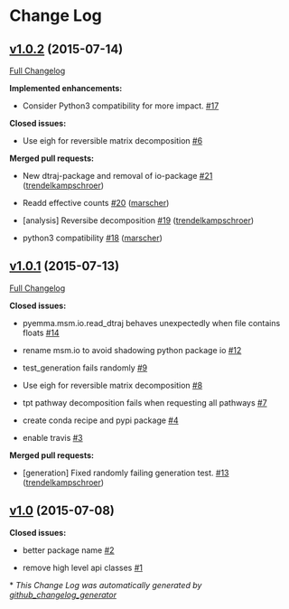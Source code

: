 # Change Log

## [v1.0.2](https://github.com/markovmodel/msmtools/tree/v1.0.2) (2015-07-14)

[Full Changelog](https://github.com/markovmodel/msmtools/compare/v1.0.1...v1.0.2)

**Implemented enhancements:**

- Consider Python3 compatibility for more impact. [\#17](https://github.com/markovmodel/msmtools/issues/17)

**Closed issues:**

- Use eigh for reversible matrix decomposition [\#6](https://github.com/markovmodel/msmtools/issues/6)

**Merged pull requests:**

- New dtraj-package and removal of io-package [\#21](https://github.com/markovmodel/msmtools/pull/21) ([trendelkampschroer](https://github.com/trendelkampschroer))

- Readd effective counts [\#20](https://github.com/markovmodel/msmtools/pull/20) ([marscher](https://github.com/marscher))

- \[analysis\] Reversibe decomposition [\#19](https://github.com/markovmodel/msmtools/pull/19) ([trendelkampschroer](https://github.com/trendelkampschroer))

- python3 compatibility [\#18](https://github.com/markovmodel/msmtools/pull/18) ([marscher](https://github.com/marscher))

## [v1.0.1](https://github.com/markovmodel/msmtools/tree/v1.0.1) (2015-07-13)

[Full Changelog](https://github.com/markovmodel/msmtools/compare/v1.0...v1.0.1)

**Closed issues:**

- pyemma.msm.io.read\_dtraj behaves unexpectedly when file contains floats [\#14](https://github.com/markovmodel/msmtools/issues/14)

- rename msm.io to avoid shadowing python package io [\#12](https://github.com/markovmodel/msmtools/issues/12)

- test\_generation fails randomly [\#9](https://github.com/markovmodel/msmtools/issues/9)

- Use eigh for reversible matrix decomposition [\#8](https://github.com/markovmodel/msmtools/issues/8)

- tpt pathway decomposition fails when requesting all pathways [\#7](https://github.com/markovmodel/msmtools/issues/7)

- create conda recipe and pypi package [\#4](https://github.com/markovmodel/msmtools/issues/4)

- enable travis [\#3](https://github.com/markovmodel/msmtools/issues/3)

**Merged pull requests:**

- \[generation\] Fixed randomly failing generation test. [\#13](https://github.com/markovmodel/msmtools/pull/13) ([trendelkampschroer](https://github.com/trendelkampschroer))

## [v1.0](https://github.com/markovmodel/msmtools/tree/v1.0) (2015-07-08)

**Closed issues:**

- better package name [\#2](https://github.com/markovmodel/msmtools/issues/2)

- remove high level api classes [\#1](https://github.com/markovmodel/msmtools/issues/1)



\* *This Change Log was automatically generated by [github_changelog_generator](https://github.com/skywinder/Github-Changelog-Generator)*